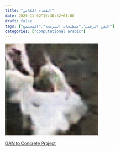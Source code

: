 ```yaml
---
title: "الفضاء الكامن"
date: 2020-11-02T15:30:52+01:00
draft: false
tags: ["الفن الرقمي","مصطلحات البرمجة","المجتمع"]
categories: ["computational arabic"]
---
```

![GAN](../../img/latentbeton.png)

[GAN to Concrete Project][weblink]

[weblink]:https://gitlab.doc.gold.ac.uk/rhadd001/beton/-/blob/master/README.md
